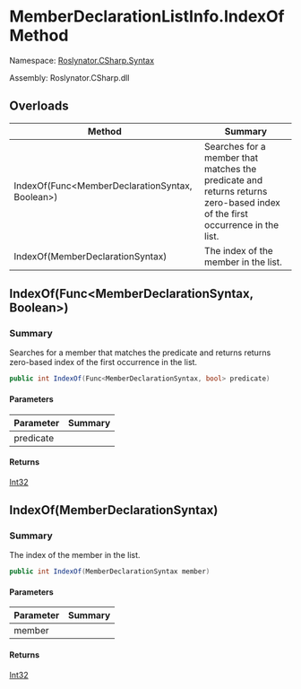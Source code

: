 # MemberDeclarationListInfo\.IndexOf Method

Namespace: [Roslynator.CSharp.Syntax](../../README.md)

Assembly: Roslynator\.CSharp\.dll

## Overloads

| Method | Summary |
| ------ | ------- |
| IndexOf\(Func\<MemberDeclarationSyntax, Boolean>\) | Searches for a member that matches the predicate and returns returns zero\-based index of the first occurrence in the list\. |
| IndexOf\(MemberDeclarationSyntax\) | The index of the member in the list\. |

## IndexOf\(Func\<MemberDeclarationSyntax, Boolean>\)

### Summary

Searches for a member that matches the predicate and returns returns zero\-based index of the first occurrence in the list\.

```csharp
public int IndexOf(Func<MemberDeclarationSyntax, bool> predicate)
```

#### Parameters

| Parameter | Summary |
| --------- | ------- |
| predicate | |

#### Returns

[Int32](https://docs.microsoft.com/en-us/dotnet/api/system.int32)




## IndexOf\(MemberDeclarationSyntax\)

### Summary

The index of the member in the list\.

```csharp
public int IndexOf(MemberDeclarationSyntax member)
```

#### Parameters

| Parameter | Summary |
| --------- | ------- |
| member | |

#### Returns

[Int32](https://docs.microsoft.com/en-us/dotnet/api/system.int32)




